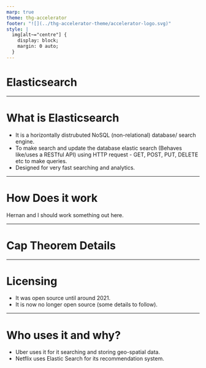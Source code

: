 ```yaml
---
marp: true
theme: thg-accelerator
footer: "![](../thg-accelerator-theme/accelerator-logo.svg)"
style: |
  img[alt~="centre"] {
    display: block;
    margin: 0 auto;
  }
---
```


# Elasticsearch

---

# What is Elasticsearch

- It is a horizontally distrubuted NoSQL (non-relational) database/ search engine.
- To make search and update the database elastic search (Behaves like/uses a RESTful API) using HTTP request - GET, POST, PUT, DELETE etc to make queries.
- Designed for very fast searching and analytics.

---

# How Does it work

Hernan and I should work something out here.

---
# Cap Theorem Details
--- 

# Licensing 

- It was open source until around 2021.
- It is now no longer open source (some details to follow).

---

# Who uses it and why?

- Uber uses it for it searching and storing geo-spatial data.
- Netflix uses Elastic Search for its recommendation system.